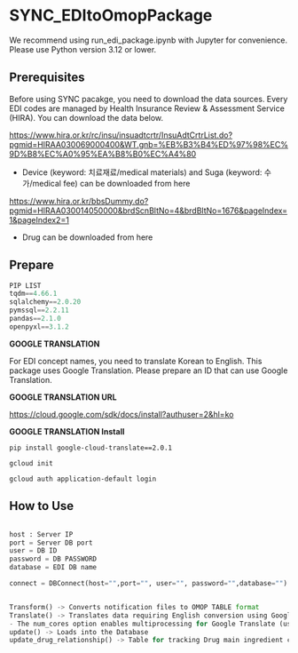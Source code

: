 # SYNC_EDItoOmopPackage

We recommend using run_edi_package.ipynb with Jupyter for convenience.
Please use Python version 3.12 or lower.

## Prerequisites
Before using SYNC pacakge, you need to download the data sources. Every EDI codes are managed by Health Insurance Review & Assessment Service (HIRA).
You can download the data below.

https://www.hira.or.kr/rc/insu/insuadtcrtr/InsuAdtCrtrList.do?pgmid=HIRAA030069000400&WT.gnb=%EB%B3%B4%ED%97%98%EC%9D%B8%EC%A0%95%EA%B8%B0%EC%A4%80
- Device (keyword: 치료재료/medical materials) and Suga (keyword: 수가/medical fee) can be downloaded from here

https://www.hira.or.kr/bbsDummy.do?pgmid=HIRAA030014050000&brdScnBltNo=4&brdBltNo=1676&pageIndex=1&pageIndex2=1
- Drug can be downloaded from here

## Prepare  
``` python
PIP LIST
tqdm==4.66.1  
sqlalchemy==2.0.20  
pymssql==2.2.11  
pandas==2.1.0  
openpyxl==3.1.2  
```  
**GOOGLE TRANSLATION** 

For EDI concept names, you need to translate Korean to English. This package uses Google Translation.
Please prepare an ID that can use Google Translation.

**GOOGLE TRANSLATION URL**  
  
https://cloud.google.com/sdk/docs/install?authuser=2&hl=ko  

**GOOGLE TRANSLATION Install**  
  
`pip install google-cloud-translate==2.0.1`  
  
`gcloud init`  
  
`gcloud auth application-default login`  

## How to Use 

``` python

host : Server IP
port = Server DB port
user = DB ID
password = DB PASSWORD
database = EDI DB name

connect = DBConnect(host="",port="", user="", password="",database="")


Transform() -> Converts notification files to OMOP TABLE format
Translate() -> Translates data requiring English conversion using Google Translate
- The num_cores option enables multiprocessing for Google Translate (use appropriately according to the number of cores on the computer running the program)
update() -> Loads into the Database
update_drug_relationship() -> Table for tracking Drug main ingredient codes
```
